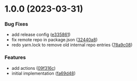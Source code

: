 # 1.0.0 (2023-03-31)


### Bug Fixes

* add release config ([e335861](https://github.com/webex/ts-events/commit/e3358614335f2203dc3d3021762aa276b4b98c16))
* fix remote repo in package.json ([32440a8](https://github.com/webex/ts-events/commit/32440a8bb513505298727abec0de44f400e86c72))
* redo yarn.lock to remove old internal repo entries ([78a9c08](https://github.com/webex/ts-events/commit/78a9c086d80946d324d389dc90c93a63fc885ae6))


### Features

* add actions ([09f316c](https://github.com/webex/ts-events/commit/09f316c0769c87472b1e2a55587b119173b6ea04))
* initial implementation ([fa69d48](https://github.com/webex/ts-events/commit/fa69d483d72de9ece3f126434743fe090cde1260))
